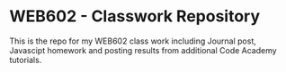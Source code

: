 # WEB602 - Classwork Repository

This is the repo for my WEB602 class work including Journal post, Javascipt homework and posting results from additional Code Academy tutorials.
